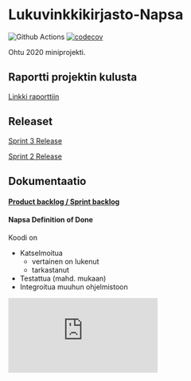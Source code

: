 # Lukuvinkkikirjasto-Napsa
![Github Actions](https://github.com/virtualakseli/Lukuvinkkikirjasto-Napsa/workflows/Java%20CI%20with%20Gradle/badge.svg)
[![codecov](https://codecov.io/gh/VirtualAkseli/Lukuvinkkikirjasto-Napsa/branch/main/graph/badge.svg?token=HC2I7PL4KB)](https://codecov.io/gh/VirtualAkseli/Lukuvinkkikirjasto-Napsa)

Ohtu 2020 miniprojekti.

## Raportti projektin kulusta

[Linkki raporttiin](https://github.com/VirtualAkseli/Lukuvinkkikirjasto-Napsa/blob/main/dokumentointi/projekti_raportti.md)

## Releaset

[Sprint 3 Release](https://github.com/VirtualAkseli/Lukuvinkkikirjasto-Napsa/releases/tag/sprint3)

[Sprint 2 Release](https://github.com/VirtualAkseli/Lukuvinkkikirjasto-Napsa/releases/tag/sprint2)

## Dokumentaatio

#### [Product backlog / Sprint backlog](https://helsinkifi-my.sharepoint.com/:x:/g/personal/azkantol_ad_helsinki_fi/EYcevlQ1BnlPq8r22ioRtskBN9DdZjXZdWUpJ78CX6ozRg?rtime=1ZAvnYqP2Eg)


#### Napsa Definition of Done
Koodi on
- Katselmoitua
  - vertainen on lukenut
  - tarkastanut
- Testattua (mahd. mukaan)
- Integroitua muuhun ohjelmistoon

![Asennus- ja käyttöohje](https://github.com/VirtualAkseli/Lukuvinkkikirjasto-Napsa/blob/main/dokumentointi/käyttöohjeet.md)




